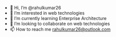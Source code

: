 - 👋 Hi, I’m @rahulkumar26
- 👀 I’m interested in web technologies
- 🌱 I’m currently learning Enterprise Architecture
- 💞️ I’m looking to collaborate on web technologies
- 📫 How to reach me rahulkumar26@outlook.com

<!---
rahulkumar26/rahulkumar26 is a ✨ special ✨ repository because its `README.md` (this file) appears on your GitHub profile.
You can click the Preview link to take a look at your changes.
--->

